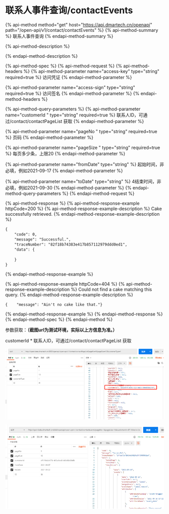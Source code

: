 # 联系人事件查询/contactEvents

{% api-method method="get" host="https://api.dmartech.cn/openapi" path="/open-api/v1/contact/contactEvents" %}
{% api-method-summary %}
联系人事件查询
{% endapi-method-summary %}

{% api-method-description %}

{% endapi-method-description %}

{% api-method-spec %}
{% api-method-request %}
{% api-method-headers %}
{% api-method-parameter name="access-key" type="string" required=true %}
访问凭证
{% endapi-method-parameter %}

{% api-method-parameter name="access-sign" type="string" required=true %}
访问签名
{% endapi-method-parameter %}
{% endapi-method-headers %}

{% api-method-query-parameters %}
{% api-method-parameter name="customerId " type="string" required=true %}
联系人ID，可通过/contact/contactPageList 获取
{% endapi-method-parameter %}

{% api-method-parameter name="pageNo " type="string" required=true %}
页码
{% endapi-method-parameter %}

{% api-method-parameter name="pageSize " type="string" required=true %}
每页多少条，上限20
{% endapi-method-parameter %}

{% api-method-parameter name="fromDate" type="string" %}
起始时间，非必填，例如2021-09-17
{% endapi-method-parameter %}

{% api-method-parameter name="toDate" type="string" %}
4结束时间，非必填，例如2021-09-30
{% endapi-method-parameter %}
{% endapi-method-query-parameters %}
{% endapi-method-request %}

{% api-method-response %}
{% api-method-response-example httpCode=200 %}
{% api-method-response-example-description %}
Cake successfully retrieved.
{% endapi-method-response-example-description %}

```
{
    "code": 0,
    "message": "Successful.",
    "traceNumber": "82f18b74383e417b857112979ddd0ed1",
    "data": {
    
    }
}
```
{% endapi-method-response-example %}

{% api-method-response-example httpCode=404 %}
{% api-method-response-example-description %}
Could not find a cake matching this query.
{% endapi-method-response-example-description %}

```
{    "message": "Ain't no cake like that."}
```
{% endapi-method-response-example %}
{% endapi-method-response %}
{% endapi-method-spec %}
{% endapi-method %}

参数获取：**（截图url为测试环境，实际以上方信息为准。）**

customerId \* 联系人ID，可通过/contact/contactPageList 获取

![](../../../.gitbook/assets/tu-pian-111.png)

![](../../../.gitbook/assets/tu-pian-222.png)

